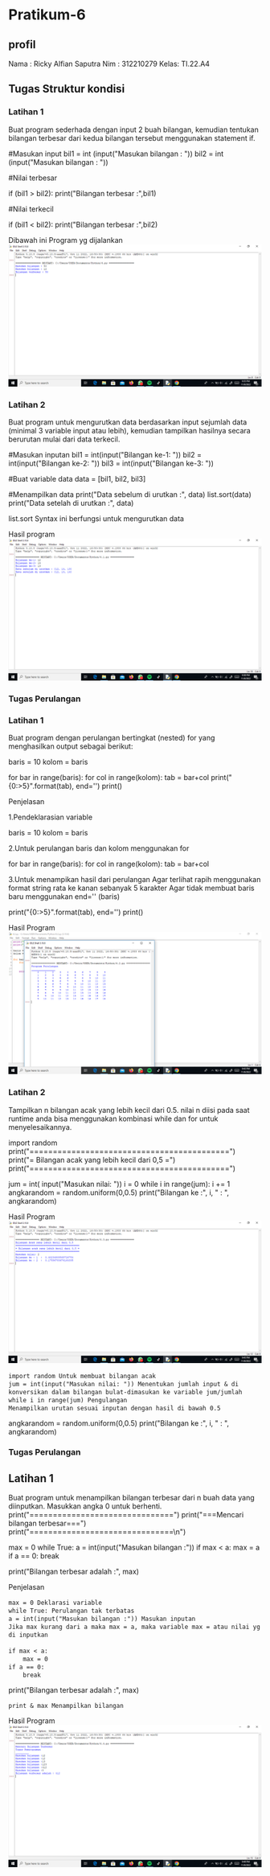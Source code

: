 # Pratikum-6


## profil
Nama : Ricky Alfian Saputra
Nim  : 312210279
Kelas: TI.22.A4

## Tugas Struktur kondisi
### Latihan 1
Buat program sederhada dengan input 2 buah bilangan, kemudian tentukan bilangan terbesar dari kedua bilangan tersebut menggunakan statement if.

#Masukan input 
bil1 = int (input("Masukan bilangan : "))
bil2 = int (input("Masukan bilangan : "))

#Nilai terbesar

if (bil1 > bil2):
   print("Bilangan terbesar :",bil1)

#Nilai terkecil

if (bil1 < bil2):
   print("Bilangan terbesar :",bil2)

Dibawah ini Program yg dijalankan
![](/Tugas%207/Screenshot%20(18).png)

### Latihan 2
Buat program untuk mengurutkan data berdasarkan input sejumlah data (minimal 3 variable input atau lebih), kemudian tampilkan hasilnya secara berurutan mulai dari data terkecil.

#Masukan inputan
bil1 = int(input("Bilangan ke-1: "))
bil2 = int(input("Bilangan ke-2: "))
bil3 = int(input("Bilangan ke-3: "))

#Buat variable data
data = [bil1, bil2, bil3]

#Menampilkan data
print("Data sebelum di urutkan :", data)
list.sort(data)
print("Data setelah di urutkan :", data)

list.sort Syntax ini berfungsi untuk mengurutkan data


Hasil program
![](Tugas%207/Screenshot%20(20).png)

### Tugas Perulangan
### Latihan 1
Buat program dengan perulangan bertingkat (nested) for yang menghasilkan output sebagai berikut:

baris = 10
kolom = baris

for bar in range(baris):
    for col in range(kolom):
        tab = bar+col
        print("{0:>5}".format(tab), end='')
    print()

Penjelasan

1.Pendeklarasian variable

baris = 10
kolom = baris

2.Untuk perulangan baris dan kolom menggunakan for

for bar in range(baris):
    for col in range(kolom):
        tab = bar+col        

3.Untuk menampikan hasil dari perulangan
        Agar terlihat rapih menggunakan format string rata ke kanan sebanyak 5 karakter
        Agar tidak membuat baris baru menggunakan end='' (baris)

  print("{0:>5}".format(tab), end='')
print()  

Hasil Program
![](Tugas%207/Screenshot%20(22).png)

### Latihan 2

Tampilkan n bilangan acak yang lebih kecil dari 0.5. nilai n diisi pada saat runtime anda bisa menggunakan kombinasi while dan for untuk menyelesaikannya.

import random
print("===========================================")
print("= Bilangan acak yang lebih kecil dari 0,5 =")
print("===========================================")

jum = int( input("Masukan nilai: "))
i = 0
while i in range(jum):
    i += 1
    angkarandom = random.uniform(0,0.5)
    print("Bilangan ke :", i, " : ", angkarandom)

Hasil Program
![](/Tugas%207/Screenshot%20(24).png)

    import random Untuk membuat bilangan acak
    jum = int(input("Masukan nilai: ")) Menentukan jumlah input & di konversikan dalam bilangan bulat-dimasukan ke variable jum/jumlah
    while i in range(jum) Pengulangan
    Menampilkan urutan sesuai inputan dengan hasil di bawah 0.5

angkarandom = random.uniform(0,0.5)
    print("Bilangan ke :", i, " : ", angkarandom)


### Tugas Perulangan
## Latihan 1

Buat program untuk menampilkan bilangan terbesar dari n buah data yang diinputkan. Masukkan angka 0 untuk berhenti.
print("===============================")
print("===Mencari bilangan terbesar===")
print("===============================\n")

max = 0
while True:
    a = int(input("Masukan bilangan :"))
    if max < a:
        max = a
    if a == 0:
        break

print("Bilangan terbesar adalah :", max)

Penjelasan

    max = 0 Deklarasi variable
    while True: Perulangan tak terbatas
    a = int(input("Masukan bilangan :")) Masukan inputan
    Jika max kurang dari a maka max = a, maka variable max = atau nilai yg di inputkan

    if max < a:
        max = 0
    if a == 0:
        break
print("Bilangan terbesar adalah :", max)

    print & max Menampilkan bilangan

Hasil Program
![](/Tugas%207/Screenshot%20(26).png)

